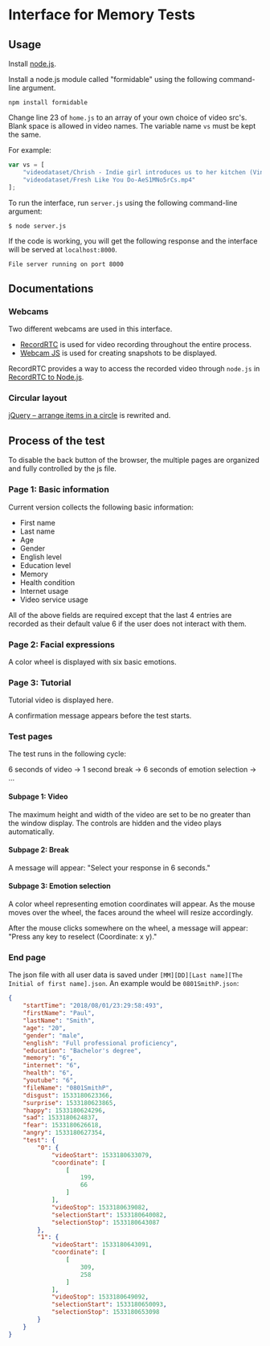 # Interface for Memory Tests

## Usage

Install [node.js](https://nodejs.org/).

Install a node.js module called "formidable" using the following command-line argument.
```
npm install formidable
```
Change line 23 of `home.js` to an array of your own choice of video src's. Blank space is allowed in video names. The variable name `vs` must be kept the same.

For example:
```javascript
var vs = [
    "videodataset/Chrish - Indie girl introduces us to her kitchen (Vine)-8SU0gFPMwP8.mp4", 
    "videodataset/Fresh Like You Do-AeS1MNo5rCs.mp4"
];
```
To run the interface, run `server.js` using the following command-line argument:
```
$ node server.js
```
If the code is working, you will get the following response and the interface will be served at `localhost:8000`.
```
File server running on port 8000
```


## Documentations
### Webcams
Two different webcams are used in this interface. 
* [RecordRTC](https://recordrtc.org/) is used for video recording throughout the entire process. 
* [Webcam JS](https://github.com/jhuckaby/webcamjs) is used for creating snapshots to be displayed. 

RecordRTC provides a way to access the recorded video through `node.js` in [RecordRTC to Node.js](https://github.com/muaz-khan/RecordRTC/tree/master/RecordRTC-to-Nodejs).

### Circular layout
[jQuery – arrange items in a circle](http://www.connolly-technologies.com/jquery-arrange-items-in-a-circle/)
is rewrited and.

## Process of the test
To disable the back button of the browser, the multiple pages are organized and fully controlled by the js file.
### Page 1: Basic information
Current version collects the following basic information:
* First name
* Last name
* Age
* Gender
* English level
* Education level
* Memory
* Health condition
* Internet usage
* Video service usage

All of the above fields are required except that the last 4 entries are recorded as their default value 6 if the user does not interact with them.
### Page 2: Facial expressions
A color wheel is displayed with six basic emotions.
### Page 3: Tutorial
Tutorial video is displayed here.

A confirmation message appears before the test starts.
### Test pages
The test runs in the following cycle:

6 seconds of video -> 1 second break -> 6 seconds of emotion selection -> ...
#### Subpage 1: Video
The maximum height and width of the video are set to be no greater than the window display. The controls are hidden and the video plays automatically.
#### Subpage 2: Break
A message will appear: "Select your response in 6 seconds."
#### Subpage 3: Emotion selection
A color wheel representing emotion coordinates will appear. As the mouse moves over the wheel, the faces around the wheel will resize accordingly. 

After the mouse clicks somewhere on the wheel, a message will appear: "Press any key to reselect (Coordinate: x y)."


### End page
The json file with all user data is saved under `[MM][DD][Last name][The Initial of first name].json`.
An example would be `0801SmithP.json`:
```json
{
    "startTime": "2018/08/01/23:29:58:493",
    "firstName": "Paul",
    "lastName": "Smith",
    "age": "20",
    "gender": "male",
    "english": "Full professional proficiency",
    "education": "Bachelor's degree",
    "memory": "6",
    "internet": "6",
    "health": "6",
    "youtube": "6",
    "fileName": "0801SmithP",
    "disgust": 1533180623366,
    "surprise": 1533180623865,
    "happy": 1533180624296,
    "sad": 1533180624837,
    "fear": 1533180626618,
    "angry": 1533180627354,
    "test": {
        "0": {
            "videoStart": 1533180633079,
            "coordinate": [
                [
                    199,
                    66
                ]
            ],
            "videoStop": 1533180639082,
            "selectionStart": 1533180640082,
            "selectionStop": 1533180643087
        },
        "1": {
            "videoStart": 1533180643091,
            "coordinate": [
                [
                    309,
                    258
                ]
            ],
            "videoStop": 1533180649092,
            "selectionStart": 1533180650093,
            "selectionStop": 1533180653098
        }
    }
}
```

